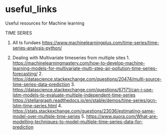# useful_links
Useful resources for Machine learning


TIME SERIES
  1. All ts fundaes
  https://www.machinelearningplus.com/time-series/time-series-analysis-python/

  2. Dealing with Multivariate timeseries from multiple sites 
  	1. https://machinelearningmastery.com/how-to-develop-machine-learning-models-for-multivariate-multi-step-air-pollution-time-series-forecasting/
  	2. https://datascience.stackexchange.com/questions/20474/multi-source-time-series-data-prediction
	  3. https://datascience.stackexchange.com/questions/67171/can-i-use-lstm-models-to-evaluate-multiple-independent-time-series
       https://stellargraph.readthedocs.io/en/stable/demos/time-series/gcn-lstm-time-series.html
    4. https://stats.stackexchange.com/questions/23036/estimating-same-model-over-multiple-time-series
    5. https://www.quora.com/What-are-modelling-techniques-to-model-multiple-time-series-data-for-prediction
